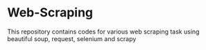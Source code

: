 # Web-Scraping
This repository contains codes for various web scraping task using beautiful soup, request, selenium and scrapy
